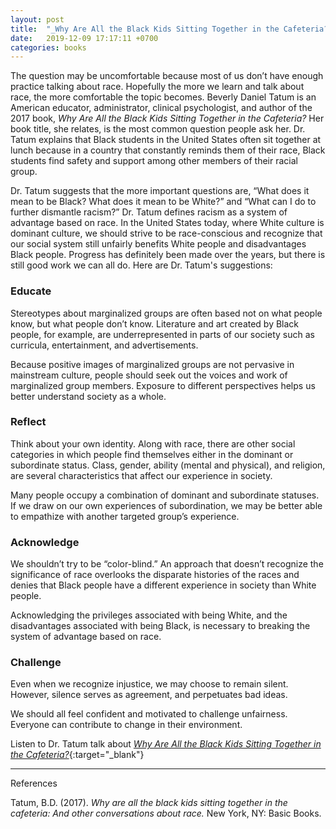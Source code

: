 ```yaml
---
layout: post
title:  "_Why Are All the Black Kids Sitting Together in the Cafeteria?_ - Beverly Daniel Tatum"
date:   2019-12-09 17:17:11 +0700
categories: books
---
```


The question may be uncomfortable because most of us don’t have enough practice
talking about race. Hopefully the more we learn and talk about race, the more
comfortable the topic becomes. Beverly Daniel Tatum is an American educator,
administrator, clinical psychologist, and author of the 2017 book, _Why Are All
the Black Kids Sitting Together in the Cafeteria?_ Her book title, she relates,
is the most common question people ask her. Dr. Tatum explains that
Black students in the United States often sit together at lunch because in a
country that constantly reminds them of their race, Black students find safety
and support among other members of their racial group.

Dr. Tatum suggests that the more important questions
are, “What does it mean to be Black? What does it mean to be White?”
and “What can I do to further dismantle racism?” Dr. Tatum defines racism as a system of advantage based on race.
In the United States today, where White culture is dominant culture, we should
strive to be race-conscious and recognize that our social system still unfairly
benefits White people and disadvantages Black people. Progress has definitely
been made over the years, but there is still good work we can all do. Here are
Dr. Tatum's suggestions:

### Educate

Stereotypes about marginalized groups are often based not on what people know,
but what people don’t know. Literature and art created by Black people, for example, are
underrepresented in parts of our society such as curricula, entertainment, and
advertisements.

Because positive images of marginalized groups are not pervasive in mainstream
culture, people should seek out the voices and work of marginalized group
members. Exposure to different perspectives helps us better understand society as a whole.

### Reflect

Think about your own identity. Along with race, there are other social
categories in which people find themselves either in the dominant or subordinate
status. Class, gender, ability (mental and physical), and religion, are several
characteristics that affect our experience in society. 

Many people occupy a combination of dominant and subordinate statuses. If we
draw on our own experiences of subordination, we may be better able to empathize
with another targeted group’s experience.

### Acknowledge

We shouldn’t try to be “color-blind.” An approach that doesn’t recognize the
significance of race overlooks the disparate histories of the races and denies
that Black people have a different experience in society than White people.

Acknowledging the privileges associated with being White, and the disadvantages
associated with being Black, is necessary to breaking the system of advantage
based on race.

### Challenge

Even when we recognize injustice, we may choose to remain silent. However, silence serves as agreement, and perpetuates bad ideas.

We should all feel confident and motivated to challenge unfairness. Everyone can contribute to change in their environment.  


Listen to Dr. Tatum talk about [_Why Are All the Black Kids Sitting Together in
the Cafeteria?_](https://www.youtube.com/watch?v=PGZniOuoREU){:target="_blank"}

---
References

Tatum, B.D. (2017). _Why are all the black kids sitting together in the
cafeteria: And other conversations about race._ New York, NY: Basic Books.
